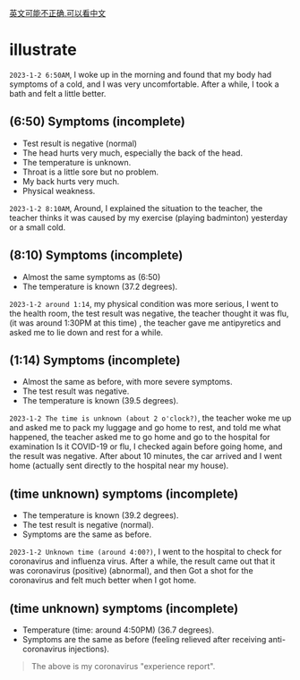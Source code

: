 [英文可能不正确,可以看中文](./README_CN.md)
# illustrate
```2023-1-2 6:50AM```, I woke up in the morning and found that my body had symptoms of a cold, and I was very uncomfortable. After a while, I took a bath and felt a little better.
## (6:50) Symptoms (incomplete)
- Test result is negative (normal)
- The head hurts very much, especially the back of the head.
- The temperature is unknown.
- Throat is a little sore but no problem.
- My back hurts very much.
- Physical weakness.

```2023-1-2 8:10AM```, Around, I explained the situation to the teacher, the teacher thinks it was caused by my exercise (playing badminton) yesterday or a small cold.
## (8:10) Symptoms (incomplete)
- Almost the same symptoms as (6:50)
- The temperature is known (37.2 degrees).

```2023-1-2 around 1:14```, my physical condition was more serious, I went to the health room, the test result was negative, the teacher thought it was flu, (it was around 1:30PM at this time) , the teacher gave me antipyretics and asked me to lie down and rest for a while.
## (1:14) Symptoms (incomplete)
- Almost the same as before, with more severe symptoms.
- The test result was negative.
- The temperature is known (39.5 degrees).

```2023-1-2 The time is unknown (about 2 o'clock?)```, the teacher woke me up and asked me to pack my luggage and go home to rest, and told me what happened, the teacher asked me to go home and go to the hospital for examination Is it COVID-19 or flu, I checked again before going home, and the result was negative. After about 10 minutes, the car arrived and I went home (actually sent directly to the hospital near my house).
## (time unknown) symptoms (incomplete)
- The temperature is known (39.2 degrees).
- The test result is negative (normal).
- Symptoms are the same as before.

```2023-1-2 Unknown time (around 4:00?)```, I went to the hospital to check for coronavirus and influenza virus. After a while, the result came out that it was coronavirus (positive) (abnormal), and then Got a shot for the coronavirus and felt much better when I got home.
## (time unknown) symptoms (incomplete)
- Temperature (time: around 4:50PM) (36.7 degrees).
- Symptoms are the same as before (feeling relieved after receiving anti-coronavirus injections).

> The above is my coronavirus "experience report".
